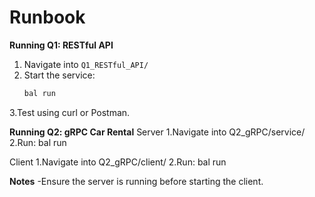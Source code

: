 # Runbook

**Running Q1: RESTful API**
1. Navigate into `Q1_RESTful_API/`
2. Start the service:
   ```bash
   bal run
3.Test using curl or Postman.

**Running Q2: gRPC Car Rental**
Server
1.Navigate into Q2_gRPC/service/
2.Run:
bal run

Client
1.Navigate into Q2_gRPC/client/
2.Run:
bal run

**Notes**
-Ensure the server is running before starting the client.


